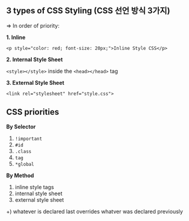 

## 3 types of CSS Styling (CSS 선언 방식 3가지)

=> In order of priority:

__1. Inline__

`<p style="color: red; font-size: 20px;">Inline Style CSS</p>`

__2. Internal Style Sheet__

`<style></style>` inside the `<head></head>` tag

__3. External Style Sheet__

`<link rel="stylesheet" href="style.css">`





## CSS priorities

__By Selector__

1. `!important`
2. `#id`
3. `.class`
4. `tag`
5. `*global`

__By Method__

1. inline style tags
2. internal style sheet
3. external style sheet

+) whatever is declared last overrides whatver was declared previously









